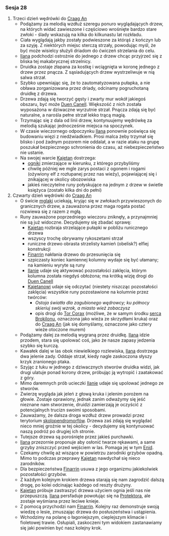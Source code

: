 ### Sesja 28
1. Trzeci dzień wędrówki do [Craag An](#l_craag_an)
    * Podążamy za melodią wzdłuż szeregu ponuro wyglądających drzew, na których widać zawieszone i częściowo wrośnięte bardzo stare zwłoki - ślady wskazują na kilka do kilkunastu lat rozkładu.
    * Ciała wyglądają jakby zostały podwieszone za którąś z kończyn lub za szyję. Z niektórych miejsc sterczą strzały, powodując myśl, że być może wisielcy służyli driadom do ćwiczeń strzelania do celu.
    * [Ilana](#g_ilana) podchodzi ostrożnie do jednego z drzew chcąc przyjrzeć się z bliska tej makabrycznej strzelnicy.
    * Druidka zostaje złapana za kostkę i wciągnięta w koronę jednego z drzew przez pnącza. Z sąsiadujących drzew wystrzeliwuje w nią salwa strzał. 
    * Szybko upewniając się, że to zautomatyzowana pułapka, a nie obława zorganizowana przez driady, odcinamy pogruchotaną druidkę z drzewa.
    * Drzewa zdają się tworzyć gęsty i zwarty mur wokół jakiegoś obszaru, być może [Duen Canell](#l_duen_canell). Większość z nich została wyposażona w dziwaczne wyrzutnie strzał. Pnącza zdają się być naturalne, a narośla pełne strzał lekko trącą magią.
    * Trzymając się z dala od linii drzew, kontynuujemy wędrówkę za melodią szukając jednocześnie miejsca na spoczynek.
    * W czasie wieczornego odpoczynku [Ilana](#g_ilana) ponownie poświęca się budowaniu więzi z niedźwiadkiem. Prosi malca żeby trzymał się blisko i pod żadnym pozorem nie oddalał, a w razie ataku na grupę poszukał bezpiecznego schronienia do czasu, aż niebezpieczeństwo nie ustanie.
    * Na swojej warcie [Kajetan](#g_kajetan) dostrzega:
        * [ogniki](#b_mglak) zmierzające w kierunku, z którego przybyliśmy
        * chwilę później we mgle zarys postaci z ogonem i rogami (ożywiony elf z rozłupanej przez nas wieży), pojawiającej się i znikającej w okolicy obozowiska
        * jakieś nieczytelne runy połyskujące na jednym z drzew w świetle księżyca (zostało kilka dni do pełni)
2. Czwarty dzień wędrówki do [Craag An](#l_craag_an)
    * O świcie [mglaki](#b_mglak) uciekają, kryjąc się w zwłokach przywieszonych do granicznych drzew, a zauważona przez maga rogata postać rozwiewa się z razem z mgłą.
    * Runy zauważone poprzedniego wieczoru zniknęły, a przynajmniej nie są już widoczne. Decydujemy się zbadać sprawę:
        * [Kajetan](#g_kajetan) rozbraja strzelające pułapki w pobliżu runicznego drzewa
        * wszyscy trochę obrywamy rykoszetami strzał
        * runiczne drzewo obrasta strzelisty kamień (obelisk?) elfiej konstrukcji
        * [Finarrin](#p_druid_finarrin) nakłania drzewo do przesunięcia się
        * szpiczasty koniec kamiennej kolumny wydaje się być ułamany; na kamieniu wyryte są runy
        * [Ilanie](#g_ilana) udaje się aktywować pozostałości zaklęcia, którym kolumna została niegdyś obłożona; ma krótką wizję drogi do [Duen Canell](#l_duen_canell)
        * [Kajetanowi](#g_kajetan) udaje się odczytać (niestety niszcząc pozostałości zaklęcia) wszystkie runy pozostawione na kolumnie przez twórców:
            * _Ostoja światła dla zagubionego wędrowcy; ku północy skieriuj swój wzrok, a miasto wież zobaczysz_
            * opis drogi do [Tor Corax](#r_tor_corax) (możliwe, że w samym środku [serca Brokilonu](#l_duen_canell), oznaczona jako wieża ze skrzydłami kruka) oraz do [Craag An](#l_craag_an) (jak się domyślamy, oznaczone jako cztery wieże otoczone murem)
    * Podążamy dalej za melodią wygraną przez druidkę. [Ilana](#g_ilana) idzie przodem, stara się upolować coś, jako że nasze zapasy jedzenia szybko się kurczą.
    * Kawałek dalej w las obok niewielkiego rozlewiska, [Ilana](#g_ilana) dostrzega dwa jelenie zady. Oddaje strzał, kiedy nagle zaskoczona słyszy krzyk zranionego ptaka.
    * Szyjąc z łuku w jednego z dziwacznych stworów druidka widzi, jak drugi ulatuje ponad korony drzew, próbując ją wytropić i zaatakować z góry.
    * Mimo daremnych prób ucieczki [Ilanie](#g_ilana) udaje się upolować jednego ze stworów. 
    * Zwierzę wygląda jak jeleń z głową kruka i jelenim porożem na głowie. Zostaje oprawiony, jednak zanim odważymy się jeść nieznane nam stworzenie, druidzi zamierzają je oczyścić z potencjalnych trucizn swoimi sposobami.
    * Zauważamy, że dalsza droga wzdłuż drzew prowadzi przez terytorium [skolopendromorfów](#b_stonoga). Drzewa zaś zdają się wyglądać nieco mniej groźnie w tej okolicy - decydujemy się kontynuować naszą podróż po drugiej ich stronie.
    * Tutejsze drzewa są porośnięte przez jakieś purchawki. 
    * [Ilana](#g_ilana) przezornie proponuje aby osłonić twarze rękawami, a same grzyby zniszczyć przed wejściem w las. Pomaga jej w tym [Enid](#p_enid).  
    * Czekamy chwilę aż wiszące w powietrzu zarodniki grzybów opadną. Mimo to podczas przeprawy [Kajetan](#g_kajetan) nawdychał się nieco zarodników.
    * Dla bezpieczeństwa [Finarrin](#p_druid_finarrin) usuwa z jego organizmu jakiekolwiek pozostałości grzybów.
    * Z każdym kolejnym krokiem drzewa starają się nam zagrodzić dalszą drogę, po kolei odcinając każdego od reszty drużyny.
    * [Kajetan](#g_kajetan) próbuje zastraszyć drzewa użyciem ognia jeśli nas nie przepuszczą. [Ilana](#g_ilana) persfaduje powołując się na [Protektora](#b_bizoktor), ale zostaje wyśmiana przez leciwe knieje.
    * Z pomocą przychodzi nam [Finarrin](#p_druid_finarrin). Kolejny raz demonstruje swoją wiedzę o lesie, zmuszając drzewa do posłuszeństwa i ustąpienia.
    * Wchodzimy na polanę o łagoniejszym, cieplejszym klimacie i fioletowej trawie. Osłupiali, zaskoczeni tym widokiem zastanawiamy się jaki powinien być nasz kolejny krok.
